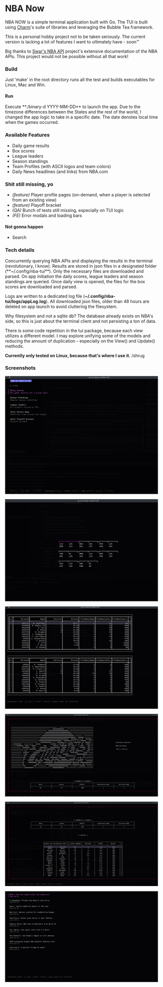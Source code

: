 <h1>NBA Now</h1>

NBA NOW is a simple terminal application built with Go. 
The TUI is built using [Charm](https://charm.sh)'s suite of libraries and leveraging the Bubble Tea framework.

This is a personal hobby project not to be taken seriously. The current version is lacking a lot of features I want to ultimately
have - soon:tm:

Big thanks to [Swar's NBA API](https://github.com/swar/nba_api) project's 
extensive documentation of the NBA APIs. This project would not be possible
without all that work!


<h3>Build</h3>

Just 'make' in the root directory runs all the test and builds executables for Linux, Mac and Win.

<h4>Run</h4>
Execute **./binary-d YYYY-MM-DD** to launch the app. Due to the timezone differences between the States
and the rest of the world, I changed the app logic to take in a specific date. The date
denotes local time when the games occurred.

<h3>Available Features</h3>

* Daily game results
* Box scores
* League leaders
* Season standings
* Team Profiles (with ASCII logos and team-colors)
* Daily News headlines (and links) from NBA.com


<h3>Shit still missing, yo</h3>

* _(feature)_ Player profile pages (on-demand, when a player is selected from an existing view)
* _(feature)_ Playoff bracket
* _(QA)_ Bunch of tests still missing, especially on TUI logic
* _(FE)_ Error modals and loading bars


<h4>Not gonna happen</h4>

* Search


<h3>Tech details</h3> 
Concurrently querying NBA APIs and displaying the results in the terminal (revolutionary, I know).
Results are stored in json files in a designated folder (**~/.config/nba-tui**). Only the necessary files are downloaded
and parsed. On app initiation the daily scores, league leaders and season standings are queried. Once daily view
is opened, the files for the box scores are downloaded and parsed.

Logs are written to a dedicated log file (**~/.config/nba-tui/logs/appLog.log**). All downloaded json files, older than 48 hours
are deleted on app launch to avoid cluttering the filesystem.

Why filesystem and not a sqlite db? The database already exists on NBA's side, so this is just about the terminal client and not
persisting a ton of data.

There is some code repetition in the tui package, because each view utilizes a different model.
I may explore unifying some of the models and reducing the amount of duplication - especially on the View() and Update()
methods.

**Currently only tested on Linux, because that's where I use it.** /shrug

<h3>Screenshots</h3>

![Alt text](/screenshots/sc1.png?raw=true "Main Menu")

![Alt text](/screenshots/sc2.png?raw=true "Daily View")

![Alt text](/screenshots/sc3.png?raw=true "Box Score")

![Alt text](/screenshots/sc4.png?raw=true "Team Profile 1")

![Alt text](/screenshots/sc5.png?raw=true "Team Profile 2")

![Alt text](/screenshots/sc6.png?raw=true "News Headlines")
